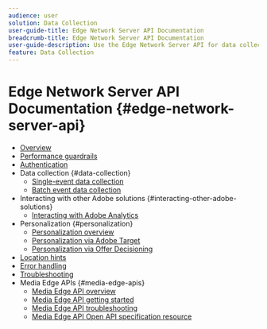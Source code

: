 ```yaml
---
audience: user
solution: Data Collection
user-guide-title: Edge Network Server API Documentation
breadcrumb-title: Edge Network Server API Documentation
user-guide-description: Use the Edge Network Server API for data collection, personalization, advertising, and marketing use cases with Experience Cloud or Experience Platform Edge services.
feature: Data Collection
---
```


# Edge Network Server API Documentation {#edge-network-server-api}

* [Overview](overview.md)
* [Performance guardrails](guardrails.md)
* [Authentication](authentication.md)
* Data collection {#data-collection}
  * [Single-event data collection](interactive-data-collection.md)
  * [Batch event data collection](non-interactive-data-collection.md)
* Interacting with other Adobe solutions {#interacting-other-adobe-solutions}
  * [Interacting with Adobe Analytics](interacting-adobe-analytics.md)
* Personalization {#personalization}
  * [Personalization overview](personalization-overview.md)
  * [Personalization via Adobe Target](personalization-target.md)
  * [Personalization via Offer Decisioning](personalization-offer-decisioning.md)
* [Location hints](location-hints.md)
* [Error handling](error-handling.md)
* [Troubleshooting](troubleshooting.md)
* Media Edge APIs {#media-edge-apis}
  * [Media Edge API overview](media-edge-api/overview.md)
  * [Media Edge API getting started](media-edge-api/getting-started.md)
  * [Media Edge API troubleshooting](media-edge-api/troubleshooting.md)
  * [Media Edge API Open API specification resource](media-edge-api/swagger.md)